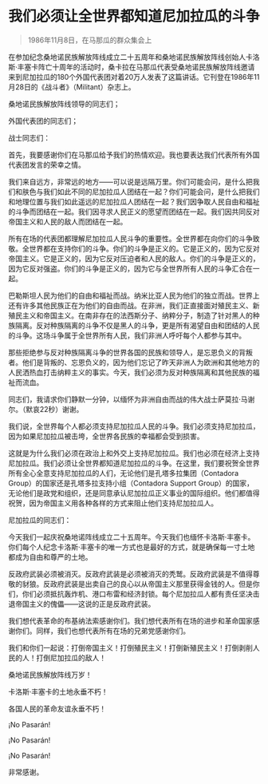 # 我们必须让全世界都知道尼加拉瓜的斗争

> 1986年11月8日，在马那瓜的群众集会上

在参加纪念桑地诺民族解放阵线成立二十五周年和桑地诺民族解放阵线创始人卡洛斯·丰塞卡阵亡十周年的活动时，桑卡拉在马那瓜代表受桑地诺民族解放阵线邀请来到尼加拉瓜的180个外国代表团对着20万人发表了这篇讲话。它刊登在1986年11月28日的《战斗者》（Militant）杂志上。

桑地诺民族解放阵线领导的同志们；

外国代表团的同志们；

战士同志们：

首先，我要感谢你们在马那瓜给予我们的热情欢迎。我也要表达我们代表所有外国代表团发言的荣幸之情。

我们来自远方，非常远的地方——可以说是远隔万里。你们可能会问，是什么把我们和肤色与我们如此不同的尼加拉瓜人团结在一起？你们可能会问，是什么把我们和地理位置与我们如此遥远的尼加拉瓜人团结在一起？我们因争取人民自由和福祉的斗争而团结在一起。我们因寻求人民正义的愿望而团结在一起。我们因共同反对帝国主义和人民的敌人而团结在一起。

所有在场的代表团都理解尼加拉瓜人民斗争的重要性。全世界都在向你们的斗争致敬。全世界都在支持你们的斗争。你们的斗争是正义的。它是正义的，因为它反对帝国主义。它是正义的，因为它反对压迫者和人民的敌人。你们的斗争是正义的，因为它反对强盗。你们的斗争是正义的，因为它与全世界所有人民的斗争汇合在一起。

巴勒斯坦人民为他们的自由和福祉而战。纳米比亚人民为他们的独立而战。世界上还有许多其他民族正在为他们的自由而战。在非洲，我们正直接面对殖民主义、新殖民主义和帝国主义。在南非存在的法西斯分子、纳粹分子，制造了针对黑人的种族隔离。反对种族隔离的斗争不仅是黑人的斗争，更是所有渴望自由和团结的人民的斗争。这场斗争属于全世界所有人民，我们非洲人呼吁每个人都参与其中。

那些拒绝参与反对种族隔离斗争的世界各国的民族和领导人，是忘恩负义的背叛者。他们是背叛的、忘恩负义的，因为他们忘记了昨天非洲人为欧洲和其他地方的人民洒热血打击纳粹主义的事实。今天，我们必须为反对种族隔离和其他民族的福祉而流血。

同志们，我请求你们静默一分钟，以缅怀为非洲自由而战的伟大战士萨莫拉·马谢尔。（默哀22秒）谢谢。

我们说，全世界每个人都必须支持尼加拉瓜人民的斗争。我们必须支持尼加拉瓜，因为如果尼加拉瓜被击垮，全世界各民族的幸福都会受到损害。

这就是为什么我们必须在政治上和外交上支持尼加拉瓜。我们也必须在经济上支持尼加拉瓜。我们必须让全世界都知道尼加拉瓜的斗争。在这里，我们要祝贺全世界所有全心全意支持尼加拉瓜的人们，无论他们是孔塔多拉集团（Contadora Group）的国家还是孔塔多拉支持小组（Contadora Support Group）的国家，无论他们是政党和组织，还是同意承认尼加拉瓜正义事业的国际组织。他们都值得祝贺，因为帝国主义用各种各样的方式来阻止他们支持尼加拉瓜人。

尼加拉瓜的同志们：

今天我们一起庆祝桑地诺阵线成立二十五周年。今天我们也缅怀卡洛斯·丰塞卡。你们每个人纪念卡洛斯·丰塞卡的唯一方式也是最好的方式，就是确保每一寸土地都成为自由和尊严的土地。

反政府武装必须被消灭。反政府武装是必须被消灭的秃鹫。反政府武装是不值得尊敬的豺狼。反政府武装是出卖自己的良心以从帝国主义那里获得金钱的人。但是你们，你们必须抵抗轰炸机、港口布雷和经济封锁。每个尼加拉瓜人都有责任坚决击退帝国主义的傀儡——这说的正是反政府武装。

我们想代表革命的布基纳法索感谢你们。我们想代表所有在场的进步和革命国家感谢你们。同样，我们也想代表所有在场的兄弟党感谢你们。

我们和你们一起说：打倒帝国主义！打倒殖民主义！打倒新殖民主义！打倒剥削人民的人！打倒尼加拉瓜的敌人！

桑地诺民族解放阵线万岁！

卡洛斯·丰塞卡的土地永垂不朽！

各国人民的革命友谊永垂不朽！

¡No Pasarán! 

¡No Pasarán! 

¡No Pasarán! 

非常感谢。
